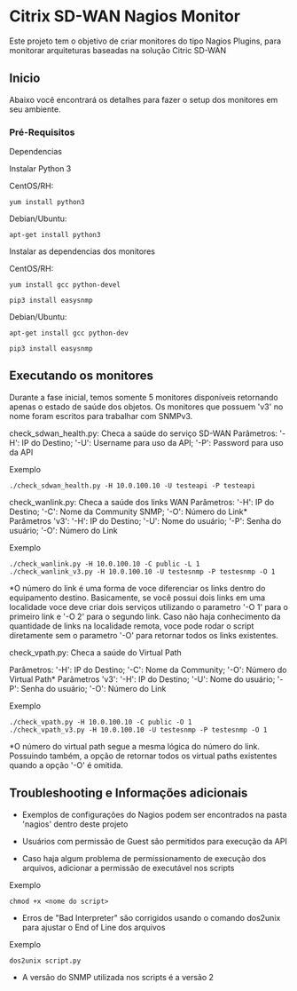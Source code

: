 # Citrix SD-WAN Nagios Monitor

Este projeto tem o objetivo de criar monitores do tipo Nagios Plugins, para monitorar arquiteturas baseadas na solução Citric SD-WAN

## Inicio

Abaixo você encontrará os detalhes para fazer o setup dos monitores em seu ambiente.

### Pré-Requisitos

Dependencias

Instalar Python 3

CentOS/RH:
```
yum install python3
```
Debian/Ubuntu:
```
apt-get install python3
```
Instalar as dependencias dos monitores

CentOS/RH:
```
yum install gcc python-devel

pip3 install easysnmp
```

Debian/Ubuntu:

```
apt-get install gcc python-dev

pip3 install easysnmp
```

## Executando os monitores

Durante a fase inicial, temos somente 5 monitores disponíveis retornando apenas o estado de saúde dos objetos. Os monitores que possuem 'v3' no nome foram escritos para trabalhar com SNMPv3.

check_sdwan_health.py: Checa a saúde do serviço SD-WAN
Parâmetros: '-H': IP do Destino; '-U': Username para uso da API; '-P': Password para uso da API

Exemplo
```
./check_sdwan_health.py -H 10.0.100.10 -U testeapi -P testeapi
```
check_wanlink.py: Checa a saúde dos links WAN
Parâmetros: '-H': IP do Destino; '-C': Nome da Community SNMP; '-O': Número do Link*
Parâmetros 'v3': '-H': IP do Destino; '-U': Nome do usuário; '-P': Senha do usuário; '-O': Número do Link

Exemplo
```
./check_wanlink.py -H 10.0.100.10 -C public -L 1
./check_wanlink_v3.py -H 10.0.100.10 -U testesnmp -P testesnmp -O 1
```
*O número do link é uma forma de voce diferenciar os links dentro do equipamento destino. Basicamente, se você possui dois links em uma localidade
voce deve criar dois serviços utilizando o parametro '-O 1' para o primeiro link e '-O 2' para o segundo link. Caso não haja conhecimento da quantidade
de links na localidade remota, voce pode rodar o script diretamente sem o parametro '-O' para retornar todos os links existentes.

check_vpath.py: Checa a saúde do Virtual Path

Parâmetros: '-H': IP do Destino; '-C': Nome da Community; '-O': Número do Virtual Path*
Parâmetros 'v3': '-H': IP do Destino; '-U': Nome do usuário; '-P': Senha do usuário; '-O': Número do Link

Exemplo
```
./check_vpath.py -H 10.0.100.10 -C public -O 1
./check_vpath_v3.py -H 10.0.100.10 -U testesnmp -P testesnmp -O 1
```

*O número do virtual path segue a mesma lógica do número do link. Possuindo também, a opção de retornar todos os virtual paths existentes quando
a opção '-O' é omitida.

## Troubleshooting e Informações adicionais

- Exemplos de configurações do Nagios podem ser encontrados na pasta 'nagios' dentro deste projeto

- Usuários com permissão de Guest são permitidos para execução da API

- Caso haja algum problema de permissionamento de execução dos arquivos, adicionar a permissão de executável nos scripts

Exemplo
```
chmod +x <nome do script>
```

- Erros de "Bad Interpreter"
 são corrigidos usando o comando dos2unix para ajustar o End of Line dos arquivos

Exemplo
```
dos2unix script.py
```

- A versão do SNMP utilizada nos scripts é a versão 2